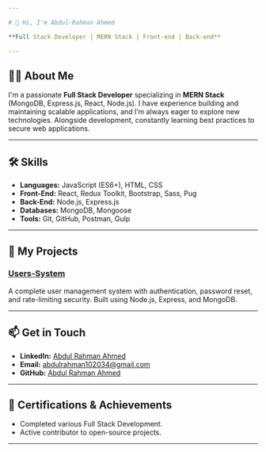 ```yaml
---

# 👋 Hi, I'm Abdul-Rahman Ahmed

**Full Stack Developer | MERN Stack | Front-end | Back-end**

---
```


## 👨‍💻 **About Me**
I'm a passionate **Full Stack Developer** specializing in **MERN Stack** (MongoDB, Express.js, React, Node.js). I have experience building and maintaining scalable applications, and I’m always eager to explore new technologies. Alongside development, constantly learning best practices to secure web applications.

---

## 🛠️ **Skills**

- **Languages:** JavaScript (ES6+), HTML, CSS
- **Front-End:** React, Redux Toolkit, Bootstrap, Sass, Pug
- **Back-End:** Node.js, Express.js
- **Databases:** MongoDB, Mongoose
- **Tools:** Git, GitHub, Postman, Gulp

---

## 🔧 **My Projects**

### [Users-System](https://github.com/Abdul-Rahman-Ahmed/users-system)
A complete user management system with authentication, password reset, and rate-limiting security. Built using Node.js, Express, and MongoDB.

---

## 📫 **Get in Touch**

- **LinkedIn:** [Abdul Rahman Ahmed](https://www.linkedin.com/in/abdulrahman-ahmed-935881313)
- **Email:** abdulrahman102034@gmail.com
- **GitHub:** [Abdul Rahman Ahmed](https://github.com/Abdul-Rahman-Ahmed)

---

## 🏅 **Certifications & Achievements**

- Completed various Full Stack Development.
- Active contributor to open-source projects.

---
